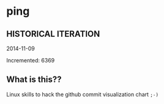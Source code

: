 # ping

## HISTORICAL ITERATION
2014-11-09

Incremented: 6369

## What is this?? 
Linux skills to hack the github commit visualization chart `;-)`
